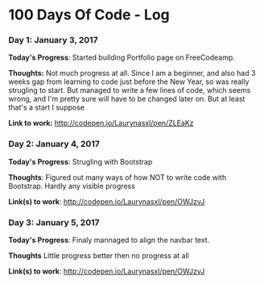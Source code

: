 # 100 Days Of Code - Log

### Day 1: January 3, 2017 


**Today's Progress**: Started building Portfolio page on FreeCodeamp.

**Thoughts:** Not much progress at all. Since I am a beginner, and also had 3 weeks gap from learning to code just before the New Year, so was really strugling to start. But managed to write a few lines of code, which seems wrong, and I'm pretty sure will have to be changed later on. But at least that's a start I suppose

**Link to work:** http://codepen.io/Laurynasxl/pen/ZLEaKz

### Day 2: January 4, 2017

**Today's Progress**: Strugling with Bootstrap

**Thoughts**: Figured out many ways of how NOT to write code with Bootstrap. Hardly any visible progress

**Link(s) to work**: http://codepen.io/Laurynasxl/pen/OWJzvJ


### Day 3: January 5, 2017

**Today's Progress**: Finaly mannaged to align the navbar text.

**Thoughts** Little progress better then no progress at all

**Link(s) to work**: http://codepen.io/Laurynasxl/pen/OWJzvJ

